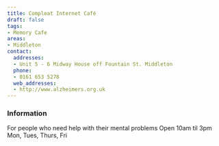```yaml
---
title: Compleat Internet Café
draft: false
tags:
- Memory Cafe
areas:
- Middleton
contact:
  addresses:
  - Unit 5 - 6 Midway House off Fountain St. Middleton
  phone:
  - 0161 653 5278
  web_addresses:
  - http://www.alzheimers.org.uk
---
```


### Information
For people who need help with their mental problems
Open 10am til 3pm  Mon, Tues, Thurs, Fri
